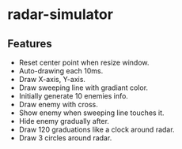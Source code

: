 # radar-simulator
## Features
- Reset center point when resize window.
- Auto-drawing each 10ms.
- Draw X-axis, Y-axis.
- Draw sweeping line with gradiant color.
- Initially generate 10 enemies info.
- Draw enemy with cross.
- Show enemy when sweeping line touches it.
- Hide enemy gradually after.
- Draw 120 graduations like a clock around radar.
- Draw 3 circles around radar.
